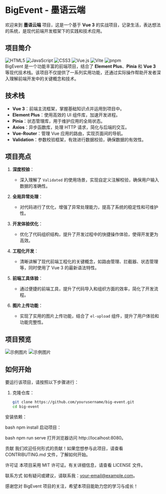 # BigEvent - 墨语云端

欢迎来到 **墨语云端** 项目，这是一个基于 **Vue 3** 的实战项目，记录生活，表达想法的系统，是现代前端开发框架下的实践和技术应用。

## 项目简介
![HTML5](https://img.shields.io/badge/HTML5-E34F26?style=for-the-badge&logo=html5&logoColor=white)
![JavaScript](https://img.shields.io/badge/JavaScript-323330?style=for-the-badge&logo=javascript&logoColor=F7DF1E)
![CSS3](https://img.shields.io/badge/CSS3-1572B6?style=for-the-badge&logo=css3&logoColor=white)
![Vue.js](https://img.shields.io/badge/Vue%20js-35495E?style=for-the-badge&logo=vuedotjs&logoColor=4FC08D)
![Vite](https://img.shields.io/badge/Vite-B73BFE?style=for-the-badge&logo=vite&logoColor=FFD62E)
![pnpm](https://img.shields.io/badge/pnpm-yellow?style=for-the-badge&logo=pnpm&logoColor=white) </br>
BigEvent 是一个功能丰富的前端项目，结合了 **Element Plus**、**Pinia** 和 **Vue 3** 等现代技术栈。该项目不仅提供了一系列实用功能，还通过实际操作帮助开发者深入理解前端开发中的关键概念和技术。

## 技术栈

- **Vue 3**：前端主流框架，掌握基础知识点并运用到项目中。
- **Element Plus**：使用高效的 UI 组件库，加速开发进程。
- **Pinia**：状态管理库，用于维护应用的全局状态。
- **Axios**：异步函数库，处理 HTTP 请求，简化与后端的交互。
- **Vue-Router**：管理 Vue 应用的路由，实现页面间的导航。
- **Validation**：参数校验框架，有效进行数据校验，确保数据的有效性。

## 项目亮点

1. **深度校验**：
   - 深入理解了 `Validated` 的使用场景，实现自定义注解校验，确保用户输入数据的准确性。

2. **全局异常处理**：
   - 对代码进行了优化，增强了异常处理能力，提高了系统的稳定性和可维护性。

3. **开发体验优化**：
   - 优化了代码组织结构，提升了开发过程中的快捷操作体验，使得开发更为高效。

4. **工程化开发**：
   - 清晰讲解了现代前端工程化的关键概念，如路由管理、拦截器、状态管理等，同时使用了 Vue 3 的最新语法特性。

5. **前端工具体验**：
   - 通过便捷的前端工具，提升了代码导入和组织方面的效率，简化了开发流程。

6. **图片上传功能**：
   - 实现了实用的图片上传功能，结合了 `el-upload` 组件，提升了用户体验和功能完整性。

## 项目预览
![示例图片](https://pic4.zhimg.com/100/v2-abdf7176e98051c6d796aa9a68fe8c73_r.jpg)
![示例图片](https://pic2.zhimg.com/100/v2-cbe4d991ddf4c257b2fa0b272ef38a85_r.jpg)

## 如何开始

要运行该项目，请按照以下步骤进行：

1. 克隆仓库：
   ```bash
   git clone https://github.com/yourusername/big-event.git
   cd big-event
安装依赖：

bash
npm install
启动项目：

bash
npm run serve
打开浏览器访问 http://localhost:8080。

贡献
我们欢迎任何形式的贡献！如果您想参与此项目，请查看 CONTRIBUTING.md 文件，了解如何开始。

许可证
本项目采用 MIT 许可证。有关详细信息，请查看 LICENSE 文件。

联系方式
如有疑问或建议，请联系我：your-email@example.com。

感谢您对 BigEvent 项目的关注，希望本项目能助力您的学习与成长！
